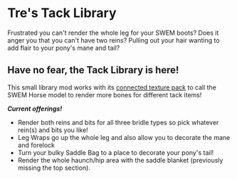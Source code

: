 # Tre's Tack Library

Frustrated you can't render the whole leg for your SWEM boots?
Does it anger you that you can't have two reins?
Pulling out your hair wanting to add flair to your pony's mane and tail?

## Have no fear, the Tack Library is here!
This small library mod works with its [connected texture pack](https://legacy.curseforge.com/minecraft/texture-packs/tres-tack-library-resources) to call the SWEM Horse model to render more bones for different tack items!

***Current offerings!***
- Render both reins and bits for all three bridle types so pick whatever rein(s) and bits you like!
- Leg Wraps go up the whole leg and also allow you to decorate the mane and forelock
- Turn your bulky Saddle Bag to a place to decorate your pony's tail!
- Render the whole haunch/hip area with the saddle blanket (previously missing the top section).